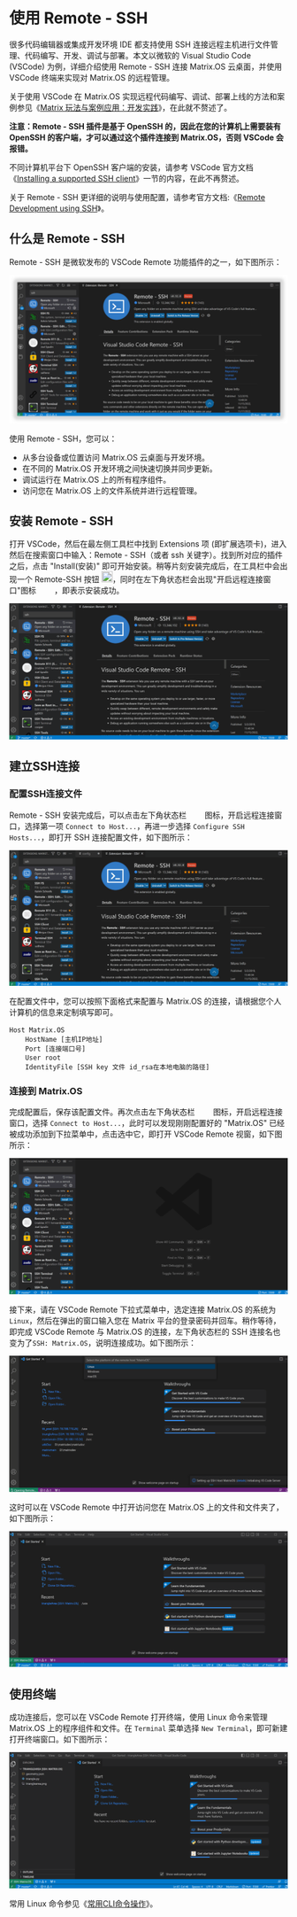 
# 使用 Remote - SSH

很多代码编辑器或集成开发环境 IDE 都支持使用 SSH 连接远程主机进行文件管理、代码编写、开发、调试与部署。本文以微软的 Visual Studio Code (VSCode) 为例，详细介绍使用 Remote - SSH 连接 Matrix.OS 云桌面，并使用 VSCode 终端来实现对 Matrix.OS 的远程管理。

关于使用 VSCode 在 Matrix.OS 实现远程代码编写、调试、部署上线的方法和案例参见《[Matrix 玩法与案例应用：开发实践](zh-cn/demo/gallery.md)》，在此就不赘述了。

**注意：Remote - SSH 插件是基于 OpenSSH 的，因此在您的计算机上需要装有 OpenSSH 的客户端，才可以通过这个插件连接到 Matrix.OS，否则 VSCode 会报错。**

不同计算机平台下 OpenSSH 客户端的安装，请参考 VSCode 官方文档《[Installing a supported SSH client](https://code.visualstudio.com/docs/remote/troubleshooting#_installing-a-supported-ssh-client)》一节的内容，在此不再赘述。

关于 Remote - SSH 更详细的说明与使用配置，请参考官方文档:《[Remote Development using SSH](https://code.visualstudio.com/docs/remote/ssh)》。

## 什么是 Remote - SSH

Remote - SSH 是微软发布的 VSCode Remote 功能插件的之一，如下图所示：

![Matrix.OS](../../../../../media/os/tools/terminal/remotessh.png "Remote - SSH")

使用 Remote - SSH，您可以：

* 从多台设备或位置访问 Matrix.OS 云桌面与开发环境。
* 在不同的 Matrix.OS 开发环境之间快速切换并同步更新。
* 调试运行在 Matrix.OS 上的所有程序组件。
* 访问您在 Matrix.OS 上的文件系统并进行远程管理。

## 安装 Remote - SSH

打开 VSCode，然后在最左侧工具栏中找到 Extensions 项 (即扩展选项卡)，进入然后在搜索窗口中输入：Remote - SSH（或者 ssh 关键字）。找到所对应的插件之后，点击 "Install(安装)" 即可开始安装。稍等片刻安装完成后，在工具栏中会出现一个 Remote-SSH 按钮 <img src="./././././media/logo/remotesshbutton.png" width="20" height="20">，同时在左下角状态栏会出现"开启远程连接窗口"图标 <img src="./././././media/logo/remotessh.png" width="25" height="15"> ，即表示安装成功。

![Matrix.OS](../../../../../media/os/tools/terminal/installssh.gif "安装Remote - SSH扩展项")

## 建立SSH连接

### 配置SSH连接文件

Remote - SSH 安装完成后，可以点击左下角状态栏 <img src="./././././media/logo/remotessh.png" width="25" height="15"> 图标，开启远程连接窗口，选择第一项 `Connect to Host...`，再进一步选择 `Configure SSH Hosts...`，即打开 SSH 连接配置文件，如下图所示：

![Matrix.OS](../../../../../media/os/tools/terminal/configssh.gif "配置SSH连接")

在配置文件中，您可以按照下面格式来配置与 Matrix.OS 的连接，请根据您个人计算机的信息来定制填写即可。

```
Host Matrix.OS
    HostName [主机IP地址]
    Port [连接端口号]
    User root
    IdentityFile [SSH key 文件 id_rsa在本地电脑的路径]
```

### 连接到 Matrix.OS

完成配置后，保存该配置文件。再次点击左下角状态栏 <img src="./././././media/logo/remotessh.png" width="25" height="15"> 图标，开启远程连接窗口，选择 `Connect to Host...`，此时可以发现刚刚配置好的 "Matrix.OS" 已经被成功添加到下拉菜单中，点击选中它，即打开 VSCode Remote 视窗，如下图所示：

![Matrix.OS](../../../../../media/os/tools/terminal/connectmatrix.gif "开启 VSCode Remote")

接下来，请在 VSCode Remote 下拉式菜单中，选定连接 Matrix.OS 的系统为 `Linux`，然后在弹出的窗口输入您在 Matrix 平台的登录密码并回车。稍作等待，即完成 VSCode Remote 与 Matrix.OS 的连接，左下角状态栏的 SSH 连接名也变为了`SSH: Matrix.OS`，说明连接成功。如下图所示：

![Matrix.OS](../../../../../media/os/tools/terminal/finishconnect.gif "成功连接 Matrix.OS")

这时可以在 VSCode Remote 中打开访问您在 Matrix.OS 上的文件和文件夹了，如下图所示：

![Matrix.OS](../../../../../media/os/tools/terminal/accessfolder.gif "打开访问 Matrix.OS 文件和文件夹")

## 使用终端

成功连接后，您可以在 VSCode Remote 打开终端，使用 Linux 命令来管理 Matrix.OS 上的程序组件和文件。在 `Terminal` 菜单选择 `New Terminal`，即可新建打开终端窗口。如下图所示：

![Matrix.OS](../../../../../media/os/tools/terminal/vscodeterminal.gif "使用 VSCode Remote 终端")

常用 Linux 命令参见《[常用CLI命令操作](zh-cn/userguide/os/tools/terminals/command.md)》。